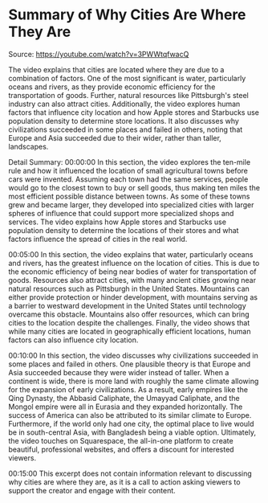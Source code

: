 # Summary of Why Cities Are Where They Are

Source: https://youtube.com/watch?v=3PWWtqfwacQ

The video explains that cities are located where they are due to a combination of factors. One of the most significant is water, particularly oceans and rivers, as they provide economic efficiency for the transportation of goods. Further, natural resources like Pittsburgh's steel industry can also attract cities. Additionally, the video explores human factors that influence city location and how Apple stores and Starbucks use population density to determine store locations. It also discusses why civilizations succeeded in some places and failed in others, noting that Europe and Asia succeeded due to their wider, rather than taller, landscapes.

Detail Summary: 
00:00:00
In this section, the video explores the ten-mile rule and how it influenced the location of small agricultural towns before cars were invented. Assuming each town had the same services, people would go to the closest town to buy or sell goods, thus making ten miles the most efficient possible distance between towns. As some of these towns grew and became larger, they developed into specialized cities with larger spheres of influence that could support more specialized shops and services. The video explains how Apple stores and Starbucks use population density to determine the locations of their stores and what factors influence the spread of cities in the real world.

00:05:00
In this section, the video explains that water, particularly oceans and rivers, has the greatest influence on the location of cities. This is due to the economic efficiency of being near bodies of water for transportation of goods. Resources also attract cities, with many ancient cities growing near natural resources such as Pittsburgh in the United States. Mountains can either provide protection or hinder development, with mountains serving as a barrier to westward development in the United States until technology overcame this obstacle. Mountains also offer resources, which can bring cities to the location despite the challenges. Finally, the video shows that while many cities are located in geographically efficient locations, human factors can also influence city location.

00:10:00
In this section, the video discusses why civilizations succeeded in some places and failed in others. One plausible theory is that Europe and Asia succeeded because they were wider instead of taller. When a continent is wide, there is more land with roughly the same climate allowing for the expansion of early civilizations. As a result, early empires like the Qing Dynasty, the Abbasid Caliphate, the Umayyad Caliphate, and the Mongol empire were all in Eurasia and they expanded horizontally. The success of America can also be attributed to its similar climate to Europe. Furthermore, if the world only had one city, the optimal place to live would be in south-central Asia, with Bangladesh being a viable option. Ultimately, the video touches on Squarespace, the all-in-one platform to create beautiful, professional websites, and offers a discount for interested viewers.

00:15:00
This excerpt does not contain information relevant to discussing why cities are where they are, as it is a call to action asking viewers to support the creator and engage with their content.

